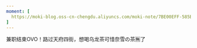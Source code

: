 ```yaml
---
moment: [
  https://moki-blog.oss-cn-chengdu.aliyuncs.com/moki-note/7BE00EFF-585B-4B8E-B49F-2B3B8AF1FC1F_1_105_c.jpeg,
]
---
```

兼职结束OVO！路过天府四街，想喝乌龙茶可惜奈雪の茶🈚️了
